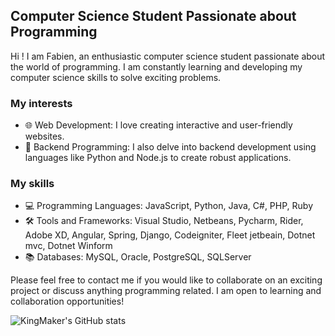 ## Computer Science Student Passionate about Programming

Hi ! I am Fabien, an enthusiastic computer science student passionate about the world of programming. I am constantly learning and developing my computer science skills to solve exciting problems.

### My interests

- 🌐 Web Development: I love creating interactive and user-friendly websites.
- 🤖 Backend Programming: I also delve into backend development using languages ​​like Python and Node.js to create robust applications.

### My skills

- 💻 Programming Languages: JavaScript, Python, Java, C#, PHP, Ruby
- 🛠 Tools and Frameworks: Visual Studio, Netbeans, Pycharm, Rider, Adobe XD, Angular, Spring, Django, Codeigniter, Fleet jetbeain, Dotnet mvc, Dotnet Winform
- 📚 Databases: MySQL, Oracle, PostgreSQL, SQLServer


Please feel free to contact me if you would like to collaborate on an exciting project or discuss anything programming related. I am open to learning and collaboration opportunities!

![KingMaker's GitHub stats](https://github-readme-stats.vercel.app/api?username=01KingMaker&show_icons=true&theme=transparent)

<p><img align="center" src="https://github-readme-stats.vercel.app/api/top-langs?username=01KingMaker&show_icons=true&locale=en&layout=compact" alt="Stats" /></p>